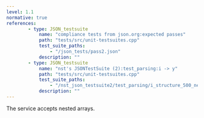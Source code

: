 ```yaml
---
level: 1.1
normative: true
references:
		- type: JSON_testsuite
			name: "compliance tests from json.org:expected passes"
			path: "tests/src/unit-testsuites.cpp"
			test_suite_paths:
				- "/json_tests/pass2.json"
			description: ""
		- type: JSON_testsuite
			name: "nst's JSONTestSuite (2):test_parsing:i -> y"
			path: "tests/src/unit-testsuites.cpp"
			test_suite_paths:
				- "/nst_json_testsuite2/test_parsing/i_structure_500_nested_arrays.json"
			description: ""
---
```


The service accepts nested arrays.
